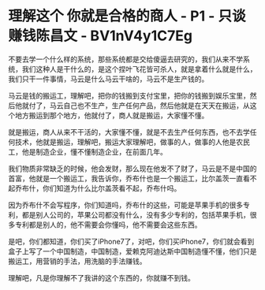 # 理解这个 你就是合格的商人 - P1 - 只谈赚钱陈昌文 - BV1nV4y1C7Eg

不要去学一个什么样的系统，那些系统都是交给傻逼去研究的，我们从来不学系统，我们这种人是干什么的，是这个捏叶飞花皆可杀人，就是拿着什么就是什么，我们只干一件事情，马云是什么马云干啥的，马云不是生产钱的。

马云是钱的搬运工，理解吧，把你的钱搬到支付宝里，把你的钱搬到娱乐宝里，然后他就付了，马云自己也不生产，生产任何产品，然后他就是在天天在搬运，从这个地方搬运到那个地方，他就付了，商人就是搬运，大家懂不懂。

就是搬运，商人从来不干活的，大家懂不懂，就是不去生产任何东西，也不去学任何技术，他就是搬运，理解吧，搬运大家理解吧，做事的人，做事的人他是农民工，他是制造企业，懂不懂制造企业，在前面几年。

我们物质非常缺乏的时候，他会发财，那么现在他发不了财了，马云是不是中国的首富，他就是一个搬运工，我告诉你，乔布什也是一个搬运工，比尔盖茨一直看不起乔布什，你们知道为什么比尔盖茨看不起，乔布什吗。

因为乔布什不会写程序，你们知道吗，乔布什的这些，可能是苹果手机的很多专利，都是别人公司的，苹果公司都没有什么，没有多少专利的，包括苹果手机，很多专利都是别人的，他不需要会你懂吗，他不需要会这些东西。

是吧，你们都知道，你们买了iPhone7了，对吧，你们买iPhone7，你们就会看到盒子上写了一个中国制造，中国制造，爱赖克阿迪达斯中国制造懂不懂，他们只是搬运工，用营销的手法，用洗脑的手法赚钱。

理解吧，凡是你理解不了我讲的这个东西的，你就赚不到钱。